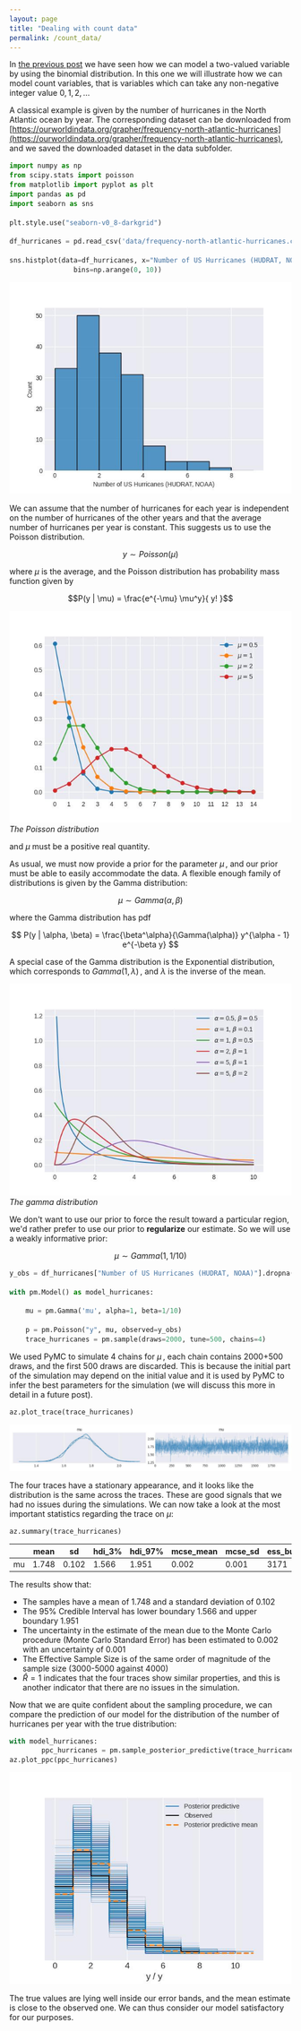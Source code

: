 ```yaml
---
layout: page
title: "Dealing with count data"
permalink: /count_data/
---
```


In [the previous post](/beta_binom/) we have seen how we can model a two-valued variable
by using the binomial distribution. In this one we will illustrate how we can 
model count variables, that is variables which can take any non-negative
integer value $0, 1, 2,\dots$

A classical example is given by the number of hurricanes in the North Atlantic ocean by year.
The corresponding dataset can be downloaded from
 [https://ourworldindata.org/grapher/frequency-north-atlantic-hurricanes](https://ourworldindata.org/grapher/frequency-north-atlantic-hurricanes),
 and we saved the downloaded dataset in the data subfolder.

```python
import numpy as np
from scipy.stats import poisson
from matplotlib import pyplot as plt
import pandas as pd
import seaborn as sns

plt.style.use("seaborn-v0_8-darkgrid")

df_hurricanes = pd.read_csv('data/frequency-north-atlantic-hurricanes.csv')

sns.histplot(data=df_hurricanes, x="Number of US Hurricanes (HUDRAT, NOAA)",
                bins=np.arange(0, 10))
```

![Hurricanes count](/docs/assets/images/hurricanes_count.jpg)


We can assume that the number of hurricanes for each year is independent
on the number of hurricanes of the other years and that the average
number of hurricanes per year is constant.
This suggests us to use the Poisson distribution.

$$ y \sim Poisson(\mu) $$

where $\mu$ is the average, and the Poisson distribution has probability mass function
given by

$$P(y | \mu) = \frac{e^{-\mu} \mu^y}{ y! }$$

![Poisson example](/docs/assets/images/poisson_example.jpg)
*The Poisson distribution*

and $\mu$ must be a positive real quantity.

As usual, we must now provide a prior for the parameter $\mu\,,$
and our prior must be able to easily accommodate the data.
A flexible enough family of distributions is given by the Gamma distribution:

$$
\mu \sim Gamma(\alpha, \beta)
$$

where the Gamma distribution has pdf

$$
P(y | \alpha, \beta) = \frac{\beta^\alpha}{\Gamma(\alpha)} y^{\alpha - 1}  e^{-\beta y} 
$$

A special case of the Gamma distribution is the Exponential distribution,
which corresponds to $Gamma(1, \lambda)\,,$ and $\lambda$ is the inverse of the mean.


![Gamma example](/docs/assets/images/gamma_example.jpg)
*The gamma distribution*

We don't want to use our prior to force the result toward a particular
region, we'd rather prefer to use our prior to **regularize** our estimate.
So we will use a weakly informative prior:

$$\mu \sim Gamma(1, 1/10)$$

```python
y_obs = df_hurricanes["Number of US Hurricanes (HUDRAT, NOAA)"].dropna().values

with pm.Model() as model_hurricanes:

    mu = pm.Gamma('mu', alpha=1, beta=1/10)

    p = pm.Poisson("y", mu, observed=y_obs)
    trace_hurricanes = pm.sample(draws=2000, tune=500, chains=4) 

```

We used PyMC to simulate 4 chains for $\mu\,,$ each chain contains
2000+500 draws, and the first 500 draws are discarded.
This is because the initial part of the simulation
may depend on the initial value and it is used by PyMC to infer the
best parameters for the simulation (we will discuss this more in detail in
a future post).
```python
az.plot_trace(trace_hurricanes)
```
![Hurricanes traces](/docs/assets/images/trace_hurricanes.jpg)

The four traces have a stationary appearance, and it looks like
the distribution is the same across the traces.
These are good signals that we had no issues during the simulations.
We can now take a look at the most important statistics regarding the trace on $\mu$:

```python
az.summary(trace_hurricanes)
```

||mean| sd| hdi_3%| hdi_97%| mcse_mean| mcse_sd| ess_bulk| ess_tail| r_hat|
|---|---|---|---|---|---|---|---|---|---|
|mu|1.748|	0.102|	1.566|	1.951|	0.002|	0.001|	3171|	5132|	1|

The results show that:
- The samples have a mean of 1.748 and a standard deviation of 0.102
- The 95\% Credible Interval has lower boundary 1.566 and upper boundary 1.951
- The uncertainty in the estimate of the mean due to the Monte Carlo procedure (Monte Carlo Standard Error) has been estimated to 0.002 with an uncertainty of 0.001
- The Effective Sample Size is of the same order of magnitude of the sample size (3000-5000 against 4000)
- $\hat{R} = 1$ indicates that the four traces show similar properties, and this is another indicator that there are no issues in the simulation.

Now that we are quite confident about the sampling procedure, we can compare
the prediction of our model for the distribution of the number of hurricanes
per year with the true distribution:

```python
with model_hurricanes:
        ppc_hurricanes = pm.sample_posterior_predictive(trace_hurricanes)
az.plot_ppc(ppc_hurricanes)
```
![Hurricanes ppc](/docs/assets/images/poisson_ppc.jpg)

The true values are lying well inside our error bands, and the mean estimate
is close to the observed one. We can thus consider our model satisfactory for our purposes.
